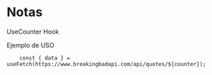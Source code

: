 # Notas
UseCounter Hook

Ejemplo de  USO
```
    const { data } = useFetch(https://www.breakingbadapi.com/api/quotes/${counter});
```